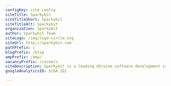 ```yaml
---
configKey: site-config
siteTitle: Sparkybit
siteTitleShort: Sparkybit
siteTitleAlt: Sparkybit
organization: Sparkybit
author: Sparkybit Team
siteLogo: /img/logo-circle.svg
siteUrl: http://sparkybit.com
pathPrefix: /
blogPrefix: /blog
ampPrefix: /amp/
vacancyPrefix: /careers
siteDescription: Sparkybit is a leading Ukraine software development company, with a focus on fintech, open banking, banking technology, and SME IT planning.
googleAnalyticsID: ${GA_ID}

---
```

